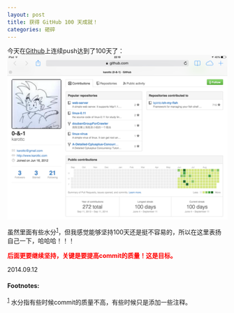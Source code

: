 ```yaml
---
layout: post
title: 获得 GitHub 100 天成就！
categories: 砸碎
---
```


今天在[Github][1]上连续push达到了100天了：
<img src="/images/201408/20140911_github100.png" width="700px" alt="github 100 days"/> <br />

虽然里面有些水分<sup><a href="#fn:1" name="fnref:1">1</a></sup>，但我感觉能够坚持100天还是挺不容易的，所以在这里表扬自己一下，哈哈哈！！！

<font color="red"> **后面更要继续坚持，关键是要提高commit的质量！这是目标。** </font>

2014.09.12

[1]: https://github.com/karottc

#### Footnotes: ####

<sup><a href="#fnref:1" name="fn:1">1</a></sup> 水分指有些时候commit的质量不高，有些时候只是添加一些注释。